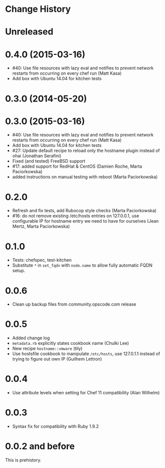 # Change History

Unreleased
==========

0.4.0 (2015-03-16)
==================
 - #40: Use file resources with lazy eval and notifies to prevent network restarts from occurring on every chef run (Matt Kasa)
 - Add box with Ubuntu 14.04 for kitchen tests

0.3.0 (2014-05-20)
==================

0.3.0 (2015-03-16)
==================
 - #40: Use file resources with lazy eval and notifies to prevent network restarts from occurring on every chef run (Matt Kasa)
 - Add box with Ubuntu 14.04 for kitchen tests
 - #27: Update default recipe to reload only the hostname plugin instead of ohai (Jonathan Serafini)
 - Fixed (and tested) FreeBSD support
 - #17: added support for RedHat & CentOS (Damien Roche, Marta Paciorkowska)
 - added instructions on manual testing with reboot (Marta Paciorkowska)

0.2.0
=====
 - Refresh and fix tests, add Rubocop style checks (Marta Paciorkowska)
 - #16: do not remove existing /etc/hosts entries on 127.0.0.1, use
   configurable IP for hostname entry we need to have for ourselves
   (Jean Mertz, Marta Paciorkowska)

0.1.0
=====
 - Tests: chefspec, test-kitchen
 - Substitute `*` in `set_fqdn` with `node.name` to allow fully
   automatic FQDN setup.

0.0.6
=====
 - Clean up backup files from community.opscode.com release

0.0.5
=====
 - Added change log
 - `metadata.rb` explicitly states cookbook name (Chulki Lee)
 - New recipe `hostname::vmware` (tily)
 - Use hostsfile cookbook to manipulate `/etc/hosts`, use 127.0.1.1
   instead of trying to figure out own IP (Guilhem Lettron)
   
0.0.4
=====
 - Use attribute levels when setting for Chef 11 compatibility (Alan
   Wilhelm)

0.0.3
=====
 - Syntax fix for compatibility with Ruby 1.9.2

0.0.2 and before
================

This is prehistory.
